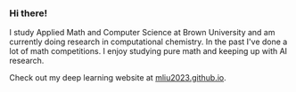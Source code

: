 ### Hi there!

I study Applied Math and Computer Science at Brown University and am currently doing research in computational chemistry. In the past I've done a lot of math competitions. I enjoy studying pure math and keeping up with AI research.

Check out my deep learning website at [mliu2023.github.io](https://mliu2023.github.io/).
